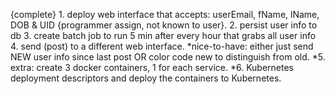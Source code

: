 {complete} 1. deploy web interface that accepts: userEmail, fName, lName, DOB & UID {programmer assign, not known to user}. 
2. persist user info to db
3. create batch job to run 5 min after every hour that grabs all user info
4. send (post) to a different web interface.
  *nice-to-have: either just send NEW user info since last post OR color code new to distinguish from old.
*5. extra: create 3 docker containers, 1 for each service.
*6. Kubernetes deployment descriptors and deploy the containers to Kubernetes.

